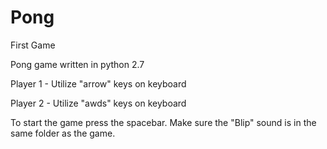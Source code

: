Pong
====
First Game

Pong game written in python 2.7

Player 1 - Utilize "arrow" keys on keyboard

Player 2 - Utilize "awds" keys on keyboard

To start the game press the spacebar. Make sure the "Blip" sound is in the same folder as the game.
